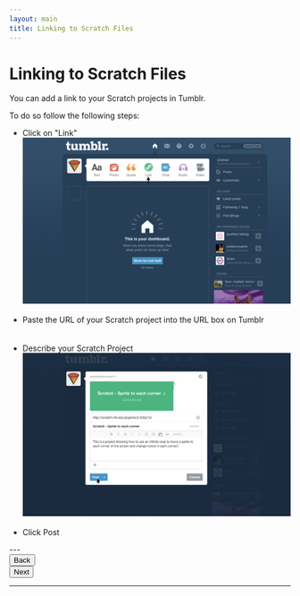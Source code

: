 ```yaml
---
layout: main
title: Linking to Scratch Files
---
```


# Linking to Scratch Files

You can add a link to your Scratch projects in Tumblr. 

To do so follow the following steps:
<ul> 
<li>Click on "Link" </li>
<img src="../tumblrLink.png"/>
<br><br>
<li> Paste the URL of your Scratch project into the URL box on Tumblr </li>
<br><br>
<li> Describe your Scratch Project </li>
<img src="../tumblrLinkSecond.png"/>
<br><br>
<li>Click Post</li>
</ul>
---

<div class="row">
  <div class="col-md-1">
    <a href="../starttumblr"><button type="button" class="btn btn-primary btn-lg">Back</button></a>
  </div>
  <div class="col-md-1">
    <a href="../htmltumblr"><button type="button" class="btn btn-primary btn-lg">Next</button></a>
  </div>
</div>

---